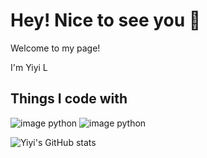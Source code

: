 <!-- ### Hi there 👋 -->

<!--
**611de/611de** is a ✨ _special_ ✨ repository because its `README.md` (this file) appears on your GitHub profile.

Here are some ideas to get you started:

- 🔭 I’m currently working on ...
- 🌱 I’m currently learning ...
- 👯 I’m looking to collaborate on ...
- 🤔 I’m looking for help with ...
- 💬 Ask me about ...
- 📫 How to reach me: ...
- 😄 Pronouns: ...
- ⚡ Fun fact: ...
-->
# Hey! Nice to see you 👋
Welcome to my page!

I'm Yiyi L

## Things I code with
![image python](https://img.shields.io/badge/python-3.9-orange)
![image python](https://img.shields.io/badge/Django-green)
<!-- icon you can find in this web site https://shields.io/ -->


![Yiyi's GitHub stats](https://github-readme-stats.vercel.app/api?username=611de)
